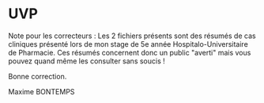 # UVP

Note pour les correcteurs : Les 2 fichiers présents sont des résumés de cas cliniques présenté lors de mon stage de 5e année Hospitalo-Universitaire de Pharmacie. Ces résumés concernent donc un public "averti" mais vous pouvez quand même les consulter sans soucis ! 

Bonne correction.

Maxime BONTEMPS
